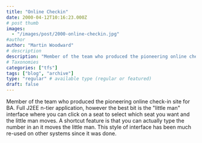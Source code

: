 ```yaml
---
title: "Online Checkin"
date: 2000-04-12T10:16:23.000Z
# post thumb
images:
  - "/images/post/2000-online-checkin.jpg"
#author
author: "Martin Woodward"
# description
description: "Member of the team who produced the pioneering online check-in site for BA."
# Taxonomies
categories: ["tfs"]
tags: ["blog", "archive"]
type: "regular" # available type (regular or featured)
draft: false
---
```

Member of the team who produced the pioneering online check-in site for BA.   Full J2EE n-tier application, however the best bit is the "little man" interface where you can click on a seat to select which seat you want and the little man moves.  A shortcut feature is that you can actually type the number in an it moves the little man.  This style of interface has been much re-used on other systems since it was done.